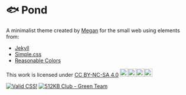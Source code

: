 # 🐟 Pond

A minimalist theme created by [Megan](https://github.com/megdna) for the small web using elements from:

* [Jekyll](https://github.com/jekyll/jekyll)
* [Simple.css](https://github.com/kevquirk/simple.css)
* [Reasonable Colors](https://github.com/matthewhowell/reasonable-colors)

This work is licensed under <a href="https://creativecommons.org/licenses/by-nc-sa/4.0/" target="_blank">CC BY-NC-SA 4.0</a> <img src="https://mirrors.creativecommons.org/presskit/icons/cc.svg" height="22px"><img src="https://mirrors.creativecommons.org/presskit/icons/by.svg" height="22px"><img src="https://mirrors.creativecommons.org/presskit/icons/nc.svg" height="22px"><img src="https://mirrors.creativecommons.org/presskit/icons/sa.svg" height="22px">

<a href="https://jigsaw.w3.org/css-validator/" target="_blank"><img src="https://jigsaw.w3.org/css-validator/images/vcss-blue" alt="Valid CSS!"></a> <a href="https://512kb.club" target="_blank"><img src="https://512kb.club/assets/images/green-team.svg" alt="512KB Club - Green Team"></a>
